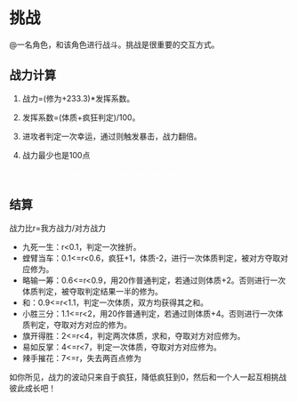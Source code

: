 # 挑战

@一名角色，和该角色进行战斗。挑战是很重要的交互方式。

## 战力计算

1. 战力=(修为+233.3)*发挥系数。

2. 发挥系数=(体质+疯狂判定)/100。

3. 进攻者判定一次幸运，通过则触发暴击，战力翻倍。

4. 战力最少也是100点

<p style="color:white;">我不会告诉你，这是因为我不想进行除以0的判断的</p>

## 结算

战力比r=我方战力/对方战力

+ 九死一生：r<0.1，判定一次挫折。
+ 螳臂当车：0.1<=r<0.6，疯狂+1，体质-2，进行一次体质判定，被对方夺取对应修为。
+ 略输一筹：0.6<=r<0.9，用20作普通判定，若通过则体质+2。否则进行一次体质判定，被夺取判定结果一半的修为。
+ 和：0.9<=r<1.1，判定一次体质，双方均获得其之和。
+ 小胜三分：1.1<=r<2，用20作普通判定，若通过则体质+4。否则进行一次体质判定，夺取对方对应的修为。
+ 旗开得胜：2<=r<4，判定两次体质，求和，夺取对方对应修为。
+ 易如反掌：4<=r<7，判定一次体质，夺取对方对应修为。
+ 辣手摧花：7<=r，失去两百点修为

如你所见，战力的波动只来自于疯狂，降低疯狂到0，然后和一个人一起互相挑战彼此成长吧！